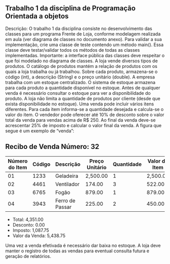 ## Trabalho 1 da disciplina de Programação Orientada a objetos


Descrição:
O trabalho 1 da disciplina consiste no desenvolvimento das classes
para um programa Frente de Loja, conforme modelagem realizada em
aula (ver diagrama de classes no documento anexo). Para validar a
sua implementação, crie uma classe de teste contendo um método
main(). Essa classe deve testar/validar todos os métodos de todas as
classes implementadas. Importante: a interface pública das classes
deve respeitar o que foi modelado no diagrama de classes.
A loja vende diversos tipos de produtos. O catálogo de produtos
mantém a relação de produtos com os quais a loja trabalha ou já
trabalhou. Sobre cada produto, armazena-se o código (int), a
descrição (String) e o preço unitário (double). A empresa trabalha
com um estoque centralizado. O sistema de estoque armazena para
cada produto a quantidade disponível no estoque. Antes de qualquer
venda é necessário consultar o estoque para ver a disponibilidade do
produto. A loja não limita a quantidade de produtos por cliente (desde
que exista disponibilidade no estoque). Uma venda pode incluir vários
itens diferentes. Para cada item informa-se a quantidade desejada e
calcula-se o valor do item. O vendedor pode oferecer até 10% de
desconto sobre o valor total da venda para vendas acima de R$ 250.
Ao final da venda deve-se acrescentar 25% de imposto e calcular o
valor final da venda. A figura que segue é um exemplo de “venda”:


## Recibo de Venda Número: 32

| Número do Item | Código | Descrição       | Preço Unitário | Quantidade | Valor do Item |
| --------------- | ------ | --------------- | -------------- | ---------- | ------------- |
| 01              | 1233   | Geladeira       | 2,500.00       | 1          | 2,500.00      |
| 02              | 4461   | Ventilador      | 174.00         | 3          | 522.00        |
| 03              | 6765   | Fogão           | 879.00         | 1          | 879.00        |
| 04              | 3943   | Ferro de Passar | 225.00         | 2          | 450.00        |

- Total: 4,351.00
- Desconto: 0.00
- Imposto: 1,087.75
- Valor da Venda: 5,438.75


Uma vez a venda efetivada é necessário dar baixa no estoque. A loja
deve manter o registro de todas as vendas para eventual consulta
futura e geração de relatórios.
